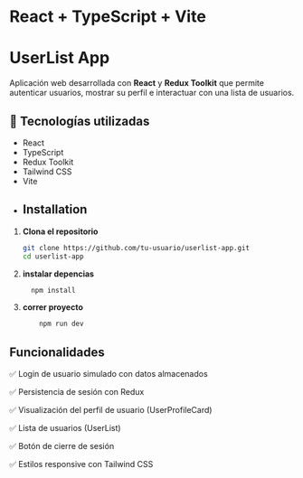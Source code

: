 # React + TypeScript + Vite

# UserList App

Aplicación web desarrollada con **React** y **Redux Toolkit** que permite autenticar usuarios, mostrar su perfil e interactuar con una lista de usuarios.

## 🧰 Tecnologías utilizadas

- React
- TypeScript
- Redux Toolkit
- Tailwind CSS
- Vite
- ## Installation
1. **Clona el repositorio**  
   ```bash
   git clone https://github.com/tu-usuario/userlist-app.git
   cd userlist-app
2. **instalar depencias**  
    ```bash
      npm install
    ```
3. **correr proyecto**
    ```bash
        npm run dev
    ```
 
 ## Funcionalidades
✅ Login de usuario simulado con datos almacenados

✅ Persistencia de sesión con Redux

✅ Visualización del perfil de usuario (UserProfileCard)

✅ Lista de usuarios (UserList)

✅ Botón de cierre de sesión

✅ Estilos responsive con Tailwind CSS

